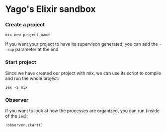 # Yago's Elixir sandbox

### Create a project

`mix new project_name`

If you want your project to have its supervison generated, you can add the `--sup` parameter at the end

### Start project

Since we have created our project with mix, we can use its script to compile and run the whole project:

`iex -S mix`

### Observer

If you want to look at how the processes are organized, you can run (inside of the `iex`):

`:observer.start()`
